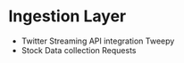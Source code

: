 # Ingestion Layer

- Twitter Streaming API integration
    Tweepy
- Stock Data collection
    Requests